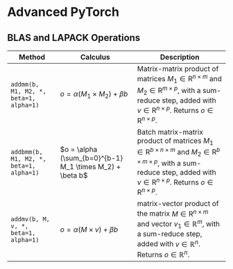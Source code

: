 # Advanced PyTorch

## BLAS and LAPACK Operations

Method | Calculus| Description |
| --- | --- |--- |
```addmm(b, M1, M2, *, beta=1, alpha=1)``` | $o = \alpha (M_1 \times M_2) + \beta b$ |Matrix-matrix product of matrices $M_1 \in \mathrm{R}^{n \times m}$ and $M_2 \in \mathrm{R}^{m \times p}$, with a sum-reduce step, added with $v \in \mathrm{R}^{n \times p}$. Returns $o \in \mathrm{R}^{n \times p}$.
```addbmm(b, M1, M2, *, beta=1, alpha=1)``` | $o = \alpha (\sum_{b=0}^{b-1} M_1 \times M_2)  + \beta b$ |Batch matrix-matrix product of matrices $M_1 \in \mathrm{R}^{b\times n \times m}$ and $M_2 \in \mathrm{R}^{b\times m \times p}$, with a sum-reduce step, added with $v \in \mathrm{R}^{n \times p}$. Returns $o \in \mathrm{R}^{n \times p}$.
```addmv(b, M, v, *, beta=1, alpha=1)``` | $o = \alpha (M \times v) + \beta b$ | matrix-vector product of the matrix $M \in \mathrm{R}^{n \times m}$ and vector $v_1 \in \mathbb{R}^{m}$, with a sum-reduce step, added with $v \in \mathbb{R}^{n}$.  Returns $o \in \mathbb{R}^{n}$.
